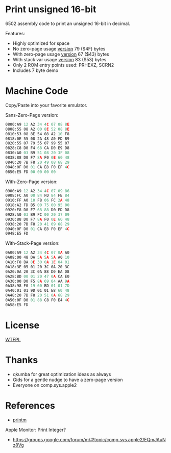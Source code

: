 # Print unsigned 16-bit

6502 assembly code to print an unsigned 16-bit in decimal.

Features:

* Highly optimized for space
* No zero-page usage   [version](print_uint16.s)    79 ($4F) bytes
* With zero-page usage [version](print_uint16_zp.s) 67 ($43) bytes
* With stack var usage [version](print_uint16_sp.s) 83 ($53) bytes
* Only 2 ROM entry points used: PRHEXZ, SCRN2
* Includes 7 byte demo

# Machine Code

Copy/Paste into your favorite emulator.

Sans-Zero-Page version:

```asm
0800:A9 12 A2 34 4C 07 08 8E
0808:55 08 A2 00 8E 52 08 8E
0810:53 08 8E 54 08 A2 10 F8
0818:0E 55 08 2A 48 A0 FD B9
0820:55 07 79 55 07 99 55 07
0828:C8 D0 F4 68 CA D0 E9 D8
0830:A0 03 B9 51 08 20 3F 08
0838:88 D0 F7 8A F0 0E 60 48
0840:20 7B F8 20 49 08 68 29
0848:0F D0 01 CA E8 F0 EF 4C
0850:E5 FD 00 00 00 00
```

With-Zero-Page version:

```asm
0900:A9 12 A2 34 4C 07 09 86
0908:FC A0 00 84 FD 84 FE 84
0910:FF A0 10 F8 06 FC 2A 48
0918:A2 FD B5 00 75 00 95 00
0920:E8 D0 F7 68 88 D0 ED D8
0928:A0 03 B9 FC 00 20 37 09
0930:88 D0 F7 8A F0 0E 60 48
0938:20 7B F8 20 41 09 68 29
0940:0F D0 01 CA E8 F0 EF 4C
0948:E5 FD 
```

With-Stack-Page version:

```asm
0A00:A9 12 A2 34 4C 07 0A A0
0A08:00 48 DA 5A 5A 5A A0 10
0A10:F8 BA 8E 30 0A 1E 04 01
0A18:3E 05 01 20 3C 0A 20 3C
0A20:0A 20 3C 0A 88 D0 EA D8
0A28:BD 00 01 20 47 0A CA E0
0A30:00 D0 F5 8A 69 04 AA 9A
0A38:98 F0 19 60 BD 01 01 7D
0A40:01 01 9D 01 01 E8 60 48
0A48:20 7B F8 20 51 0A 68 29
0A50:0F D0 01 88 C8 F0 E4 4C
0A58:E5 FD
```

# License

[WTFPL](http://www.wtfpl.net/)


# Thanks

* qkumba for great optimization ideas as always
* Gids for a gentle nudge to have a zero-page version
* Everyone on comp.sys.apple2


# References

* [printm](https://github.com/Michaelangel007/apple2_printm)

Apple Monitor: Print Integer?
* https://groups.google.com/forum/m/#!topic/comp.sys.apple2/EQmJAuNz8Vg 

